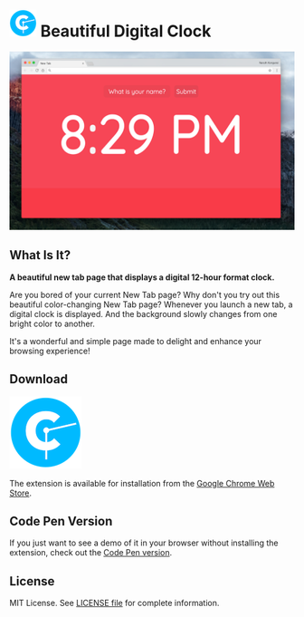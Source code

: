 # ![](icon-48.png) Beautiful Digital Clock

![](screenshots/ui-chrome-extension-digital-clock.png) 

## What Is It?

**A beautiful new tab page that displays a digital 12-hour format clock.**

Are you bored of your current New Tab page? Why don't you try out this beautiful color-changing New Tab page? Whenever you launch a new tab, a digital clock is displayed. And the background slowly changes from one bright color to another.

It's a wonderful and simple page made to delight and enhance your browsing experience!

## Download

![](icon-128.png)

The extension is available for installation from the [Google Chrome Web Store](https://chrome.google.com/webstore/detail/beautiful-digital-clock-w/jdnjafgehddcpoahelddbflpmoeinaed?hl=en-US&gl=US).

## Code Pen Version

If you just want to see a demo of it in your browser without installing the extension, check out the [Code Pen version](https://codepen.io/naruthk/full/jaqdwW/).

## License

MIT License. See [LICENSE file](LICENSE.md) for complete information.